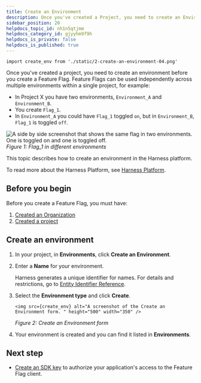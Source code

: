 ```yaml
---
title: Create an Environment
description: Once you've created a Project, you need to create an Environment before you create a Feature Flag. Feature Flags can be used independently across multiple Environments within a single Project, for ex…
sidebar_position: 20
helpdocs_topic_id: nh1n5qtjmm
helpdocs_category_id: gjyyhm9f9h
helpdocs_is_private: false
helpdocs_is_published: true
---
```


```mdx-code-block
import create_env from './static/2-create-an-environment-04.png'
```

Once you've created a project, you need to create an environment before you create a Feature Flag. Feature Flags can be used independently across multiple environments within a single project, for example:

* In Project X you have two environments, `Environment_A` and `Environment_B`.
* You create `Flag_1`.
* In `Environment_A` you could have `Flag_1` toggled `on`, but in `Environment_B`, `Flag_1` is toggled `off`.


![A side by side screenshot that shows the same flag in two environments. One is toggled on and one is toggled off.  ](./static/2-create-an-environment-03.png)*Figure 1: Flag\_1 in different environments* 

This topic describes how to create an environment in the Harness platform. 

To read more about the Harness Platform, see [Harness Platform](https://harness.helpdocs.io/category/3fso53aw1u-howto-general).

## Before you begin

Before you create a Feature Flag, you must have:

1. [Created an Organization](../../../platform/Account-Structure/organizations-and-projects/create-an-organization.md)
1. [Created a project](create-a-project.md)

## Create an environment

1. In your project, in **Environments**, click **Create an Environment**.
1. Enter a **Name** for your environment.

    Harness generates a unique identifier for names. For details and restrictions, go to [Entity Identifier Reference](/docs/platform/20_References/entity-identifier-reference).

1. Select the **Environment type** and click **Create**.

    ```mdx-code-block
    <img src={create_env} alt="A screenshot of the Create an Environment form. " height="500" width="350" />
    ```
    *Figure 2: Create an Environment form*

1. Your environment is created and you can find it listed in **Environments**.

## Next step

* [Create an SDK key](create-an-sdk-key.md) to authorize your application's access to the Feature Flag client.

